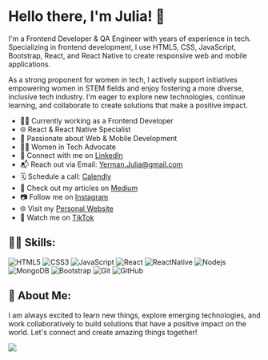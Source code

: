 # Hello there, I'm Julia! 👋

I'm a Frontend Developer & QA Engineer with years of experience in tech. Specializing in frontend development, I use HTML5, CSS, JavaScript, Bootstrap, React, and React Native to create responsive web and mobile applications. 

As a strong proponent for women in tech, I actively support initiatives empowering women in STEM fields and enjoy fostering a more diverse, inclusive tech industry. I'm eager to explore new technologies, continue learning, and collaborate to create solutions that make a positive impact. 

- 👩‍💻 Currently working as a Frontend Developer
- 🌐 React & React Native Specialist
- 🚀 Passionate about Web & Mobile Development
- 👩‍💼 Women in Tech Advocate
- 💬 Connect with me on [LinkedIn](https://www.linkedin.com/in/yermanjulia)
- 📬 Reach out via Email: [Yerman.Julia@gmail.com](mailto:Yerman.Julia@gmail.com)
- 🗓️ Schedule a call: [Calendly](https://calendly.com/julia-yerman)
- 📝 Check out my articles on [Medium](https://medium.com/@yerman.julia)
- 📷 Follow me on [Instagram](https://www.instagram.com/fromqatodev/)
- 🌐 Visit my [Personal Website](https://fromqato.dev)
- 🎥 Watch me on [TikTok](https://www.tiktok.com/@fromqatodev)

## 👩‍💻 Skills:
![HTML5](https://img.shields.io/badge/-HTML5-E34F26?logo=html5&logoColor=white)
![CSS3](https://img.shields.io/badge/-CSS3-1572B6?logo=css3)
![JavaScript](https://img.shields.io/badge/-JavaScript-black?logo=javascript)
![React](https://img.shields.io/badge/-React-black?logo=react)
![ReactNative](https://img.shields.io/badge/-React_Native-45b8d8?logo=react)
![Nodejs](https://img.shields.io/badge/-Nodejs-black?logo=Node.js)
![MongoDB](https://img.shields.io/badge/-MongoDB-black?logo=mongodb)
![Bootstrap](https://img.shields.io/badge/-Bootstrap-563D7C?logo=bootstrap)
![Git](https://img.shields.io/badge/-Git-black?logo=git)
![GitHub](https://img.shields.io/badge/-GitHub-181717?logo=github)

## 🌟 About Me:
I am always excited to learn new things, explore emerging technologies, and work collaboratively to build solutions that have a positive impact on the world. Let's connect and create amazing things together!

![](https://komarev.com/ghpvc/?username=yermanjulia&color=blue)
